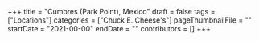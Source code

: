 +++
title = "Cumbres (Park Point), Mexico"
draft = false
tags = ["Locations"]
categories = ["Chuck E. Cheese's"]
pageThumbnailFile = ""
startDate = "2021-00-00"
endDate = ""
contributors = []
+++
